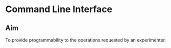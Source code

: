 Command Line Interface
======================

Aim
---
To provide programmability to the operations requested by an experimenter.
